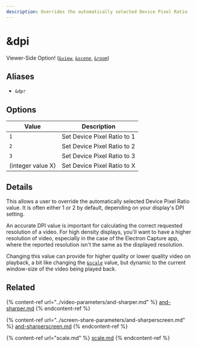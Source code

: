 ```yaml
---
description: Overrides the automatically selected Device Pixel Ratio
---
```


# \&dpi

Viewer-Side Option! ([`&view`](view.md), [`&scene`](scene.md), [`&room`](../../general-settings/room.md))

## Aliases

* `&dpr`

## Options

| Value             | Description                 |
| ----------------- | --------------------------- |
| `1`               | Set Device Pixel Ratio to 1 |
| `2`               | Set Device Pixel Ratio to 2 |
| `3`               | Set Device Pixel Ratio to 3 |
| (integer value X) | Set Device Pixel Ratio to X |

## Details

This allows a user to override the automatically selected Device Pixel Ratio value. It is often either 1 or 2 by default, depending on your display's DPI setting.

An accurate DPI value is important for calculating the correct requested resolution of a video. For high density displays, you'll want to have a higher resolution of video, especially in the case of the Electron Capture app, where the reported resolution isn't the same as the displayed resolution.

Changing this value can provide for higher quality or lower quality video on playback, a bit like changing the [`&scale`](scale.md) value, but dynamic to the current window-size of the video being played back.

## Related

{% content-ref url="../video-parameters/and-sharper.md" %}
[and-sharper.md](../video-parameters/and-sharper.md)
{% endcontent-ref %}

{% content-ref url="../screen-share-parameters/and-sharperscreen.md" %}
[and-sharperscreen.md](../screen-share-parameters/and-sharperscreen.md)
{% endcontent-ref %}

{% content-ref url="scale.md" %}
[scale.md](scale.md)
{% endcontent-ref %}
